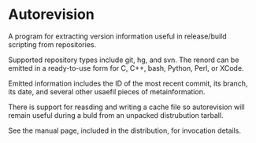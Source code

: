 Autorevision
============

A program for extracting version information useful in release/build scripting from repositories. 

Supported repository types include git, hg, and svn. The renord can be emitted in a ready-to-use form for C, C++, bash, Python, Perl, or XCode.

Emitted information includes the ID of the most recent commit, its branch, its date, and several other usaefil pieces of metainformation.

There is support for reasding and writing a cache file so autorevision will remain useful during a buld from an unpacked distrubution tarball.

See the manual page, included in the distribution, for invocation details.
